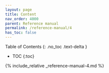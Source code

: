 ```yaml
---
layout: page
title: Content
nav_order: 4000
parent: Reference manual
permalink: /reference-manual/4
has_toc: false
---
```

Table of Contents
{: .no_toc .text-delta }

- TOC
{:toc}

{% include_relative _reference-manual-4.md %}
